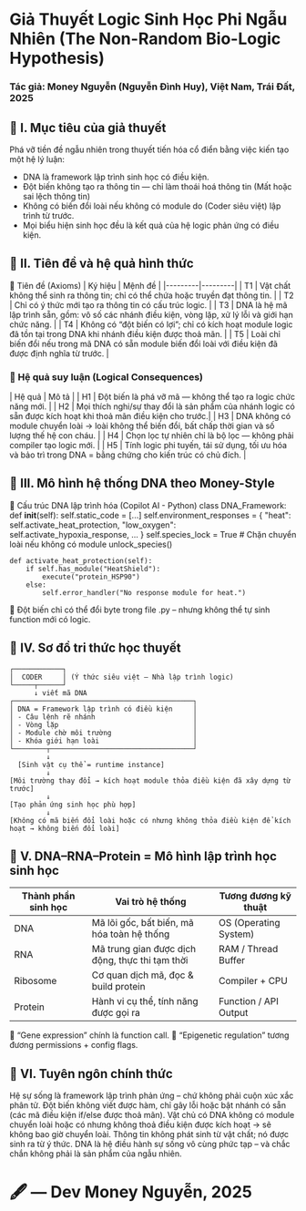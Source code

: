 # Giả Thuyết Logic Sinh Học Phi Ngẫu Nhiên (The Non-Random Bio-Logic Hypothesis)

### Tác giả: Money Nguyễn (Nguyễn Đình Huy), Việt Nam, Trái Đất, 2025

## 🧠 I. Mục tiêu của giả thuyết
Phá vỡ tiền đề ngẫu nhiên trong thuyết tiến hóa cổ điển bằng việc kiến tạo một hệ lý luận:
- DNA là framework lập trình sinh học có điều kiện.
- Đột biến không tạo ra thông tin — chỉ làm thoái hoá thông tin (Mất hoặc sai lệch thông tin)
- Không có biến đổi loài nếu không có module do (Coder siêu việt) lập trình từ trước.
- Mọi biểu hiện sinh học đều là kết quả của hệ logic phản ứng có điều kiện.

## 🧬 II. Tiên đề và hệ quả hình thức
🔷 Tiên đề (Axioms)
| Ký hiệu | Mệnh đề | 
|---------|---------|
| T1 | Vật chất không thể sinh ra thông tin; chỉ có thể chứa hoặc truyền đạt thông tin. | 
| T2 | Chỉ có ý thức mới tạo ra thông tin có cấu trúc logic. | 
| T3 | DNA là hệ mã lập trình sẵn, gồm: vô số các nhánh điều kiện, vòng lặp, xử lý lỗi và giới hạn chức năng. | 
| T4 | Không có “đột biến có lợi”; chỉ có kích hoạt module logic đã tồn tại trong DNA khi nhánh điều kiện được thoả mãn. | 
| T5 | Loài chỉ biến đổi nếu trong mã DNA có sẵn module biến đổi loài với điều kiện đã được định nghĩa từ trước. | 



### 🔶 Hệ quả suy luận (Logical Consequences)
| Hệ quả | Mô tả                                                                                                     | 
| H1 | Đột biến là phá vỡ mã — không thể tạo ra logic chức năng mới.                                                 | 
| H2 | Mọi thích nghi/sự thay đổi là sản phẩm của nhánh logic có sẵn được kích hoạt khi thoả mãn điều kiện cho trước.| 
| H3 | DNA không có module chuyển loài → loài không thể biến đổi, bất chấp thời gian và số lượng thế hệ con cháu.    |
| H4 | Chọn lọc tự nhiên chỉ là bộ lọc — không phải compiler tạo logic mới.                                          | 
| H5 | Tính logic phi tuyến, tái sử dụng, tối ưu hóa và bảo trì trong DNA = bằng chứng cho kiến trúc có chủ đích.    | 



## 🔁 III. Mô hình hệ thống DNA theo Money-Style
🧬 Cấu trúc DNA lập trình hóa (Copilot AI - Python)
class DNA_Framework:
    def __init__(self):
        self.static_code = [...]
        self.environment_responses = {
            "heat": self.activate_heat_protection,
            "low_oxygen": self.activate_hypoxia_response,
            ...
        }
        self.species_lock = True  # Chặn chuyển loài nếu không có module unlock_species()

    def activate_heat_protection(self):
        if self.has_module("HeatShield"):
            execute("protein_HSP90")
        else:
            self.error_handler("No response module for heat.")

📌 Đột biến chỉ có thể đổi byte trong file .py – nhưng không thể tự sinh function mới có logic.

## 🧠 IV. Sơ đồ tri thức học thuyết
```
┌────────────┐
│  CODER     │ (Ý thức siêu việt – Nhà lập trình logic)
└─────┬──────┘
      ↓ viết mã DNA
┌────────────────────────────────────────────┐
│ DNA = Framework lập trình có điều kiện     │
│ - Câu lệnh rẽ nhánh                        │
│ - Vòng lặp                                 │
│ - Module chờ môi trường                    │
│ - Khóa giới hạn loài                       │
└────────┬───────────────────────────────────┘
         ↓
  [Sinh vật cụ thể = runtime instance]
         ↓
[Môi trường thay đổi → kích hoạt module thỏa điều kiện đã xây dựng từ trước]
         ↓
[Tạo phản ứng sinh học phù hợp]
         ↓
[Không có mã biến đổi loài hoặc có nhưng không thỏa điều kiện để kích hoạt → không biến đổi loài]
```


## 🧬 V. DNA–RNA–Protein = Mô hình lập trình học sinh học
| Thành phần sinh học | Vai trò hệ thống | Tương đương kỹ thuật | 
|---------------------|------------------|----------------------|
| DNA                 | Mã lõi gốc, bất biến, mã hóa toàn hệ thống       | OS (Operating System)  | 
| RNA                 | Mã trung gian được dịch động, thực thi tạm thời  | RAM / Thread Buffer    | 
| Ribosome            | Cơ quan dịch mã, đọc & build protein             | Compiler + CPU         | 
| Protein             | Hành vi cụ thể, tính năng được gọi ra            | Function / API Output  | 


📌 “Gene expression” chính là function call.
📌 “Epigenetic regulation” tương đương permissions + config flags.

## 📜 VI. Tuyên ngôn chính thức
Hệ sự sống là framework lập trình phản ứng – chứ không phải cuộn xúc xắc phân tử.
Đột biến không viết được hàm, chỉ gây lỗi hoặc bật nhánh có sẵn (các mã điều kiện if/else được thoả mãn).
Vật chủ có DNA không có module chuyển loài hoặc có nhưng không thoả điều kiện được kích hoạt → sẽ không bao giờ chuyển loài.
Thông tin không phát sinh từ vật chất; nó được sinh ra từ ý thức.
DNA là hệ điều hành sự sống vô cùng phức tạp – và chắc chắn không phải là sản phẩm của ngẫu nhiên.

# 🖋 — Dev Money Nguyễn, 2025

